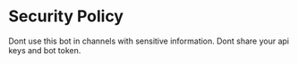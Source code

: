 # Security Policy

Dont use this bot in channels with sensitive information.
Dont share your api keys and bot token.

